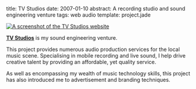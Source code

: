 title: TV Studios
date: 2007-01-10
abstract: A recording studio and sound engineering venture
tags: web audio
template: project.jade

[![A screenshot of the TV Studios website][th]][tv]

**[TV Studios][tv]** is my sound engineering venture.

This project provides numerous audio production services for the local music
scene. Specialising in mobile recording and live sound, I help drive creative
talent by providing an affordable, yet quality service.

As well as encompassing my wealth of music technology skills, this project has
also introduced me to advertisement and branding techniques.

  [th]: http://tlvince.appspot.com/img/th/tvstudios.png
  [tv]: http://tvstudios.tlvince.com


